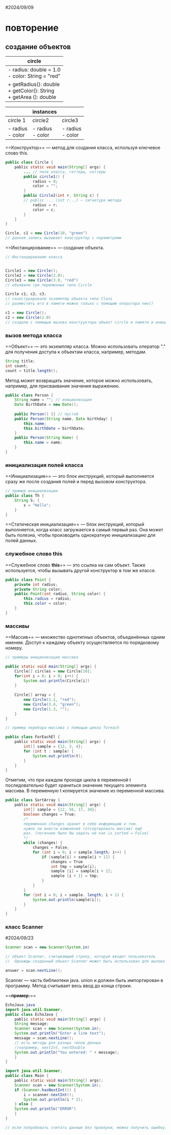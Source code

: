 #2024/09/09
# повторение

## создание объектов

| circle                                                                 |
| ---------------------------------------------------------------------- |
| - radius: double = 1.0<br>- color: String = "red"<br>                  |
| + getRadius(): double<br>+ getColor(): String <br>+ getArea (): double |

|                     | instances           |                     |
| ------------------- | ------------------- | ------------------- |
| сircle 1            | circle2             | circle3             |
| - radius<br>- color | - radius<br>- color | - radius<br>- color |

==Конструктор== — метод для создания класса, используя ключевое слово this.


``` java
public class Circle {
	pablic static void main(String[] args) {
		... // поля класса, геттеры, сеттеры
		public circle1() {
			radius = 0;
			color = "";
		}
		public Circle2(int r, String c) {
		// public ... (int r...) — сигнатура методa
			radius = r;
			color = c;
		}
	}
}
```

``` java
Circle, c1 = new Circle(10, "green")
// данная запись вызывает конструктор с параметрами
```

==Инстанцирование== — создание объекта.

``` java
// Инстанцирование класса


Circle1 = new Circle();
Circle2 = new Circle(2.0);
Circle3 = new Circle(3.0, "red")
// объявили три переменных типа Circle

Circle c1; c2; c3; 
// сконструировали экземпляр объекта типа Class
// разместить его в памяти можно только с помощию оператора new()

c1 = new Circle();
c2 = new Circle(2.0)
// создали с помощью вызова констууктора объект circle в памяти и инициализировали переменную с1 с сылками на объект
```

### вызов метода класса

==Объект== — это экземпляр класса. Можно использовать оператор "." для получения доступа к объектам класса, например, методам.

``` java
String title;
int count;
count = title.length();
```

Метод может возвращать значение, которое можно использовать, например, для присваивания значения выражению.

``` java
public class Person {
	String name = ""; // инициализация
	Date BirthDate = new Date();
	
	public Person() {} // пустой
	public Person(String name, Date birthday) {
		this.name;
		this.birthDate = birthDate;
	}
	public Person(String Name) {
		this.name = name;
	}
}
```
### инициализация полей класса

==Инициализация== — это блок инструкций, который выполняется сразу же после создания полей и перед вызовом конструктора.

``` java 
// пример инициализации
public class Th {
	String S; {
		s = "Hello";
	}
}
```

==Статическая инициализация== — блок инструкций, который выполняется, когда класс загружается в самый первый раз. Она может быть полезна, чтобы производить однократную инициализацию для полей данных.

### служебное слово this

==Служебное слово **this**== — это ссылка на сам объект. Также используется, чтобы вызывать другой конструктор в том же классе.

``` java
public class Point {
	private int radius;
	private String color;
	public Point(int radius, String color) {
		this.radius = radius;
		this.color = color;
	}
}
```

### массивы

==Массив== — множество однотипных объектов, объединённых одним именем. Доступ к каждому объекту осуществляется по порядковому номеру.

``` java
// примеры инициализации массива

public static void main(String[] args) {
	Circle[] circles = new Circle[10];
	for(int i = 0; i < 0; i++) {
		System.out.println(Circle[i])
	}
	
	Circle[] array = {
		new Circle(1.1, "red");
		new Circle(3.4, "green");
		new Circle(1.3, "");
	}
}
```

``` java
// пример перебора массива с помощью цикла foreach

public class ForEachEl {
	pablic static void main(String[] args) {
		int[] sample = {12, 3, 4};
		for (int t : sample) {
			System.out.println(t);
		}
	}
}
```

Отметим, что при каждом проходе цикла в переменной t последовательно будет храниться значение текущего элемента массива. В переменную t копируется значение из переменной массива.


``` java
public class SortArray {
	pablic static void main(String[] args) {
		int[] sample = {12, 56, 17, 34};
		boolean changes = True;
		/*
		переменная changes хранит в себе информацию о том,
		нужно ли внести изменения (отсортировать массив) ещё
		раз. (логичнее было бы задать её как is_sorted = False)
		*/
		while (changes) {
			changes = False;
			for (int i = 0; i < sample.length; i++) {
				if (sample[i] > sample[i + 1]) {
					changes = True
					int tmp = sample[i];
					sample [i] = sample[i + 1];
					sample [i + 1] = tmp;
				}
			}
		}
		for (int i = 0; i < sample. length; i + 1) {
			System.out.println(sample[i]);
		}
	}
}
```

### класс Scanner

#2024/09/23

``` java
Scanner scan = new Scanner(System.in) 

// объект Scanner, считывающий строку, которую вводит пользователь
//  Однажды созданный объект Scanner может быть использован для вызова различных методов ввода

answer = scan.nextLine();
```

Scanner — часть библиотеки java. union и должен быть импортирован в программу. Метод считывает весь ввод до конца строки. 

==**пример:**==

``` java
EchoJava.java
import java.util.Scanner;
public class EchoJava {
	pablic static void main(String[] args) {
	String message;
	Scanner scan = new Scanner(System.in);
	System.out.println("Enter a line text");
	message = scan.nextLine();
	// есть методы для разных типов двнных
	//например, nextInt, nextDouble
	System.out.println("You entered: " + message);
	}
}
```


``` java
import java.util.Scanner;
public class Main {
	pablic static void main(String[] args);
	Scanner scan = new Scanner(System.in);
	if (Scanner.hasNextInt()) {
		i = scanner.nextInt();
		System.out.println(i * 2);	
	} else {
	System.out.println("ERROR")
	}
}

// если попробовать считать данные без проверки, можно получить ошибку, так как отладчик не обнаружит её заранее
```

